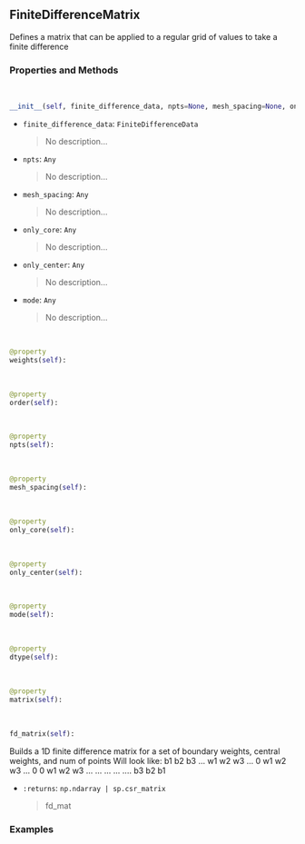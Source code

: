 ## <a id="McUtils.McUtils.Zachary.Taylor.FiniteDifferenceFunction.FiniteDifferenceMatrix">FiniteDifferenceMatrix</a>
Defines a matrix that can be applied to a regular grid of values to take a finite difference

### Properties and Methods
<a id="McUtils.McUtils.Zachary.Taylor.FiniteDifferenceFunction.FiniteDifferenceMatrix.__init__" class="docs-object-method">&nbsp;</a>
```python
__init__(self, finite_difference_data, npts=None, mesh_spacing=None, only_core=False, only_center=False, mode='sparse', dtype='float64'): 
```

- `finite_difference_data`: `FiniteDifferenceData`
    >No description...
- `npts`: `Any`
    >No description...
- `mesh_spacing`: `Any`
    >No description...
- `only_core`: `Any`
    >No description...
- `only_center`: `Any`
    >No description...
- `mode`: `Any`
    >No description...

<a id="McUtils.McUtils.Zachary.Taylor.FiniteDifferenceFunction.FiniteDifferenceMatrix.weights" class="docs-object-method">&nbsp;</a>
```python
@property
weights(self): 
```

<a id="McUtils.McUtils.Zachary.Taylor.FiniteDifferenceFunction.FiniteDifferenceMatrix.order" class="docs-object-method">&nbsp;</a>
```python
@property
order(self): 
```

<a id="McUtils.McUtils.Zachary.Taylor.FiniteDifferenceFunction.FiniteDifferenceMatrix.npts" class="docs-object-method">&nbsp;</a>
```python
@property
npts(self): 
```

<a id="McUtils.McUtils.Zachary.Taylor.FiniteDifferenceFunction.FiniteDifferenceMatrix.mesh_spacing" class="docs-object-method">&nbsp;</a>
```python
@property
mesh_spacing(self): 
```

<a id="McUtils.McUtils.Zachary.Taylor.FiniteDifferenceFunction.FiniteDifferenceMatrix.only_core" class="docs-object-method">&nbsp;</a>
```python
@property
only_core(self): 
```

<a id="McUtils.McUtils.Zachary.Taylor.FiniteDifferenceFunction.FiniteDifferenceMatrix.only_center" class="docs-object-method">&nbsp;</a>
```python
@property
only_center(self): 
```

<a id="McUtils.McUtils.Zachary.Taylor.FiniteDifferenceFunction.FiniteDifferenceMatrix.mode" class="docs-object-method">&nbsp;</a>
```python
@property
mode(self): 
```

<a id="McUtils.McUtils.Zachary.Taylor.FiniteDifferenceFunction.FiniteDifferenceMatrix.dtype" class="docs-object-method">&nbsp;</a>
```python
@property
dtype(self): 
```

<a id="McUtils.McUtils.Zachary.Taylor.FiniteDifferenceFunction.FiniteDifferenceMatrix.matrix" class="docs-object-method">&nbsp;</a>
```python
@property
matrix(self): 
```

<a id="McUtils.McUtils.Zachary.Taylor.FiniteDifferenceFunction.FiniteDifferenceMatrix.fd_matrix" class="docs-object-method">&nbsp;</a>
```python
fd_matrix(self): 
```
Builds a 1D finite difference matrix for a set of boundary weights, central weights, and num of points
        Will look like:
            b1 b2 b3 ...
            w1 w2 w3 ...
            0  w1 w2 w3 ...
            0  0  w1 w2 w3 ...
                 ...
                 ...
                 ...
                    .... b3 b2 b1
- `:returns`: `np.ndarray | sp.csr_matrix`
    >fd_mat

### Examples


